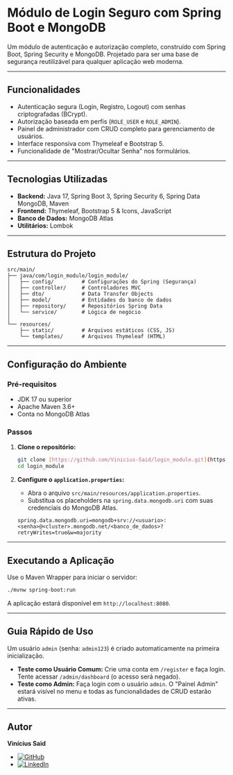# Módulo de Login Seguro com Spring Boot e MongoDB

Um módulo de autenticação e autorização completo, construído com Spring Boot, Spring Security e MongoDB. Projetado para ser uma base de segurança reutilizável para qualquer aplicação web moderna.

---

## Funcionalidades

-   Autenticação segura (Login, Registro, Logout) com senhas criptografadas (BCrypt).
-   Autorização baseada em perfis (`ROLE_USER` e `ROLE_ADMIN`).
-   Painel de administrador com CRUD completo para gerenciamento de usuários.
-   Interface responsiva com Thymeleaf e Bootstrap 5.
-   Funcionalidade de "Mostrar/Ocultar Senha" nos formulários.

---

## Tecnologias Utilizadas

-   **Backend:** Java 17, Spring Boot 3, Spring Security 6, Spring Data MongoDB, Maven
-   **Frontend:** Thymeleaf, Bootstrap 5 & Icons, JavaScript
-   **Banco de Dados:** MongoDB Atlas
-   **Utilitários:** Lombok

---

## Estrutura do Projeto
```
src/main/
├── java/com/login_module/login_module/
│   ├── config/         # Configurações do Spring (Segurança)
│   ├── controller/     # Controladores MVC
│   ├── dto/            # Data Transfer Objects
│   ├── model/          # Entidades do banco de dados
│   ├── repository/     # Repositórios Spring Data
│   └── service/        # Lógica de negócio
│
└── resources/
    ├── static/         # Arquivos estáticos (CSS, JS)
    └── templates/      # Arquivos Thymeleaf (HTML)
```

---

## Configuração do Ambiente

### Pré-requisitos
-   JDK 17 ou superior
-   Apache Maven 3.6+
-   Conta no MongoDB Atlas

### Passos

1.  **Clone o repositório:**
    ```bash
    git clone [https://github.com/Vinicius-Said/login_module.git](https://github.com/Vinicius-Said/login_module.git)
    cd login_module
    ```

2.  **Configure o `application.properties`:**
    -   Abra o arquivo `src/main/resources/application.properties`.
    -   Substitua os placeholders na `spring.data.mongodb.uri` com suas credenciais do MongoDB Atlas.

    ```properties
    spring.data.mongodb.uri=mongodb+srv://<usuario>:<senha>@<cluster>.mongodb.net/<banco_de_dados>?retryWrites=true&w=majority
    ```

---

## Executando a Aplicação

Use o Maven Wrapper para iniciar o servidor:

```bash
./mvnw spring-boot:run
```
A aplicação estará disponível em `http://localhost:8080`.

---

## Guia Rápido de Uso

Um usuário `admin` (senha: `admin123`) é criado automaticamente na primeira inicialização.

-   **Teste como Usuário Comum:** Crie uma conta em `/register` e faça login. Tente acessar `/admin/dashboard` (o acesso será negado).
-   **Teste como Admin:** Faça login com o usuário `admin`. O "Painel Admin" estará visível no menu e todas as funcionalidades de CRUD estarão ativas.

---

## Autor

**Vinícius Said**

-   [![GitHub](https://img.shields.io/badge/GitHub-100000?style=for-the-badge&logo=github&logoColor=white)](https://github.com/Vinicius-Said)
-   [![LinkedIn](https://img.shields.io/badge/LinkedIn-0077B5?style=for-the-badge&logo=linkedin&logoColor=white)](https://www.linkedin.com/in/vinicius-said/)


